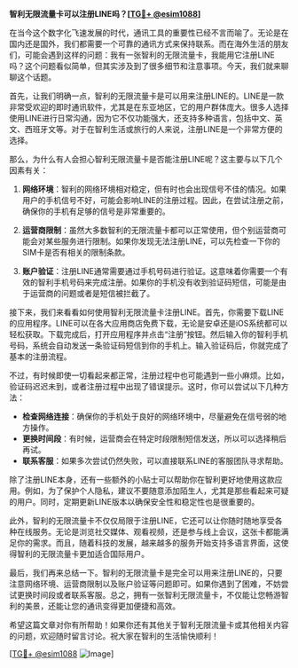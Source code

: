 **智利无限流量卡可以注册LINE吗？[[TG💪+ @esim1088](https://t.me/s/esim1088)]**

在当今这个数字化飞速发展的时代，通讯工具的重要性已经不言而喻了。无论是在国内还是国外，我们都需要一个可靠的通讯方式来保持联系。而在海外生活的朋友们，可能会遇到这样的问题：我有一张智利的无限流量卡，我能用它注册LINE吗？这个问题看似简单，但其实涉及到了很多细节和注意事项。今天，我们就来聊聊这个话题。

首先，让我们明确一点，智利的无限流量卡是可以用来注册LINE的。LINE是一款非常受欢迎的即时通讯软件，尤其是在东亚地区，它的用户群体庞大。很多人选择使用LINE进行日常沟通，因为它不仅功能强大，还支持多种语言，包括中文、英文、西班牙文等。对于在智利生活或旅行的人来说，注册LINE是一个非常方便的选择。

那么，为什么有人会担心智利无限流量卡是否能注册LINE呢？这主要与以下几个因素有关：

1. **网络环境**：智利的网络环境相对稳定，但有时也会出现信号不佳的情况。如果用户的手机信号不好，可能会影响LINE的注册过程。因此，在尝试注册之前，确保你的手机有足够的信号是非常重要的。

2. **运营商限制**：虽然大多数智利的无限流量卡都可以正常使用，但个别运营商可能会对某些服务进行限制。如果你发现无法注册LINE，可以先检查一下你的SIM卡是否有相关的限制条款。

3. **账户验证**：注册LINE通常需要通过手机号码进行验证。这意味着你需要一个有效的智利手机号码来完成注册。如果你的手机没有收到验证码短信，可能是由于运营商的问题或者是短信被拦截了。

接下来，我们来看看如何使用智利无限流量卡注册LINE。首先，你需要下载LINE的应用程序。LINE可以在各大应用商店免费下载，无论是安卓还是iOS系统都可以轻松获取。下载完成后，打开应用程序并点击“注册”按钮。然后输入你的智利手机号码，系统会自动发送一条验证码短信到你的手机上。输入验证码后，你就完成了基本的注册流程。

不过，有时候即使一切看起来都正常，注册过程中也可能遇到一些小麻烦。比如，验证码迟迟未到，或者注册过程中出现了错误提示。这时，你可以尝试以下几种方法：

- **检查网络连接**：确保你的手机处于良好的网络环境中，尽量避免在信号弱的地方操作。
- **更换时间段**：有时候，运营商会在特定时段限制短信发送，所以可以选择稍后再试。
- **联系客服**：如果多次尝试仍然失败，可以直接联系LINE的客服团队寻求帮助。

除了注册LINE本身，还有一些额外的小贴士可以帮助你在智利更好地使用这款应用。例如，为了保护个人隐私，建议不要随意添加陌生人，尤其是那些看起来可疑的用户。同时，定期更新LINE版本以确保安全性和稳定性也是很重要的。

此外，智利的无限流量卡不仅仅局限于注册LINE，它还可以让你随时随地享受各种在线服务。无论是浏览社交媒体、观看视频，还是参与线上会议，这张卡都能满足你的需求。而且，随着科技的发展，越来越多的服务开始支持多语言界面，这使得智利的无限流量卡更加适合国际用户。

最后，我们再来总结一下。智利的无限流量卡是完全可以用来注册LINE的，只要注意网络环境、运营商限制以及账户验证等问题即可。如果你遇到了困难，不妨尝试更换时间段或者联系客服。总之，拥有一张智利无限流量卡，不仅能让您畅游智利的美景，还能让您的通讯变得更加便捷和高效。

希望这篇文章对你有所帮助！如果你还有其他关于智利无限流量卡或其他相关内容的问题，欢迎随时留言讨论。祝大家在智利的生活愉快顺利！

[[TG💪+ @esim1088](https://t.me/s/esim1088) ![Image](https://i.postimg.cc/4NQfJmqS/Snipaste-2025-05-13-00-14-12.png)]